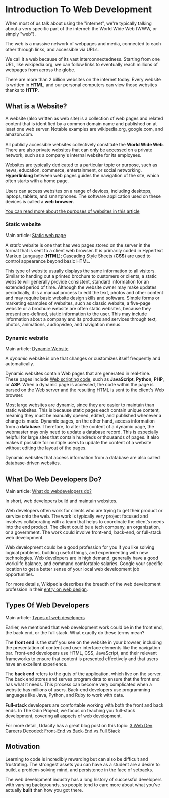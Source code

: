# Introduction To Web Development
When most of us talk about using the "internet", we're typically talking about a very specific part of the internet: the World Wide Web (WWW, or simply "web").

The web is a massive network of webpages and media, connected to each other through links, and accessible via URLs.

We call it a web because of its vast interconnectedness. Starting from one URL, like wikipedia.org, we can follow links to eventually reach millions of webpages from across the globe.

There are more than 2 billion websites on the internet today. Every website is written in **HTML**, and our personal computers can view those websites thanks to **HTTP**.

## What is a Website?
A website (also written as web site) is a collection of web pages and related content that is identified by a common domain name and published on at least one web server. Notable examples are wikipedia.org, google.com, and amazon.com.

All publicly accessible websites collectively constitute the **World Wide Web**. There are also private websites that can only be accessed on a private network, such as a company's internal website for its employees.

Websites are typically dedicated to a particular topic or purpose, such as news, education, commerce, entertainment, or social networking. **Hyperlinking** between web pages guides the navigation of the site, which often starts with a home page.

Users can access websites on a range of devices, including desktops, laptops, tablets, and smartphones. The software application used on these devices is called a **web browser**.


[You can read more about the purposes of websites in this article](https://weblium.com/blog/what-is-the-purpose-of-a-website-does-your-website-have-a-purpose/#:~:text=WHAT%20IS%20THE%20PURPOSE%20OF%20A%20WEBSITE%3F,action%20step%20to%20take%20next.)

### Static website
Main article: [Static web page](https://en.wikipedia.org/wiki/Static_web_page)

A *static* website is one that has web pages stored on the server in the format that is sent to a client web browser. It is primarily coded in Hypertext Markup Language (**HTML**); Cascading Style Sheets (**CSS**) are used to control appearance beyond basic HTML. 

This type of website usually displays the same information to all visitors. Similar to handing out a printed brochure to customers or clients, a static website will generally provide consistent, standard information for an extended period of time. Although the website owner may make updates periodically, it is a manual process to edit the text, photos and other content and may require basic website design skills and software. Simple forms or marketing examples of websites, such as classic website, a five-page website or a brochure website are often static websites, because they present pre-defined, static information to the user. This may include information about a company and its products and services through text, photos, animations, audio/video, and navigation menus.


### Dynamic website

Main article: [Dynamic Website](https://techterms.com/definition/dynamicwebsite#:~:text=Dynamic%20websites%20contain%20Web%20pages,to%20the%20client's%20Web%20browser.)

A *dynamic* website is one that changes or customizes itself frequently and automatically.

Dynamic websites contain Web pages that are generated in real-time. These pages include [Web scripting code](https://www.computerhope.com/jargon/s/script.htm#:~:text=A%20script%20or%20scripting%20language,side%20scripting%20language%20is%20JavaScript.), such as **JavaScript**, **Python**, **PHP**, or **ASP**. When a dynamic page is accessed, the code within the page is parsed on the Web server and the resulting HTML is sent to the client's Web browser.

Most large websites are dynamic, since they are easier to maintain than static websites. This is because static pages each contain unique content, meaning they must be manually opened, edited, and published whenever a change is made. Dynamic pages, on the other hand, access information from a **database**. Therefore, to alter the content of a dynamic page, the webmaster may only need to update a database record. This is especially helpful for large sites that contain hundreds or thousands of pages. It also makes it possible for multiple users to update the content of a website without editing the layout of the pages.

Dynamic websites that access information from a database are also called database-driven websites.

## What Do Web Developers Do?

Main article: [What do webdevelopers do?](https://www.theodinproject.com/courses/web-development-101/lessons/introduction-to-web-development#what-do-web-developers-do)

In short, web developers build and maintain websites.

Web developers often work for clients who are trying to get their product or service onto the web. The work is typically very project focused and involves collaborating with a team that helps to coordinate the client’s needs into the end product. The client could be a tech company, an organization, or a government. The work could involve front-end, back-end, or full-stack web development.

Web development could be a good profession for you if you like solving logical problems, building useful things, and experimenting with new technologies. Web developers are in high demand, generally have a good work/life balance, and command comfortable salaries. Google your specific location to get a better sense of your local web development job opportunities.

For more details, Wikipedia describes the breadth of the web development profession in their [entry on web design](https://en.wikipedia.org/wiki/Web_design).


## Types Of Web Developers

Main article: [Types of web developers](https://www.theodinproject.com/courses/web-development-101/lessons/introduction-to-web-development#what-do-web-developers-do)

Earlier, we mentioned that web development work could be in the front end, the back end, or the full stack. What exactly do these terms mean?

The **front end** is the stuff you see on the website in your browser, including the presentation of content and user interface elements like the navigation bar. Front-end developers use HTML, CSS, JavaScript, and their relevant frameworks to ensure that content is presented effectively and that users have an excellent experience.

The **back end** refers to the guts of the application, which live on the server. The back end stores and serves program data to ensure that the front end has what it needs. This process can become very complicated when a website has millions of users. Back-end developers use programming languages like Java, Python, and Ruby to work with data.

**Full-stack** developers are comfortable working with both the front and back ends. In The Odin Project, we focus on teaching you full-stack development, covering all aspects of web development.

For more detail, Udacity has a great blog post on this topic: [3 Web Dev Careers Decoded: Front-End vs Back-End vs Full Stack](http://blog.udacity.com/2014/12/front-end-vs-back-end-vs-full-stack-web-developers.html)


## Motivation

Learning to code is incredibly rewarding but can also be difficult and frustrating. The strongest assets you can have as a student are a desire to build, a problem-solving mind, and persistence in the face of setbacks.

The web development industry has a long history of successful developers with varying backgrounds, so people tend to care more about what you’ve actually **built** than how you got there.
